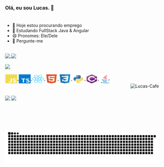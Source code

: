 ### Olá, eu sou Lucas. 👋
#
- 🔭 Hoje estou procurando emprego
- 🌱 Estudando FullStack Java & Angular
- 😄 Pronomes: Ele/Dele
- 💬 Pergunte-me


</br>
<div>
  <a href="https://github.com/Lucass-Gs">
  <img height="150em" align="center" src="https://github-readme-stats.vercel.app/api?username=Lucass-Gs&show_icons=true&theme=midnight-purple&include_all_commits=true&count_private=false"/>
  <img height="150em" align="center" src="https://github-readme-stats.vercel.app/api/top-langs/?username=Lucass-Gs&layout=compact&langs_count=7&theme=midnight-purple"/></br></br>
    <img height="150em" align="center" src="https://github-readme-stats.vercel.app/api/wakatime?username=LucasS_Gs&theme=midnight-purple&)"/>
    </div></br>   

  <div style="display: inline_block">
  <img align="center" alt="Lucas-Js" height="30" width="40" src="https://raw.githubusercontent.com/devicons/devicon/master/icons/javascript/javascript-plain.svg">
  <img align="center" alt="Lucas-Ts" height="30" width="40" src="https://raw.githubusercontent.com/devicons/devicon/master/icons/typescript/typescript-plain.svg">
  <img align="center" alt="Lucas-React" height="30" width="40" src="https://raw.githubusercontent.com/devicons/devicon/master/icons/react/react-original.svg">
  <img align="center" alt="Lucas-HTML" height="30" width="40" src="https://raw.githubusercontent.com/devicons/devicon/master/icons/html5/html5-original.svg">
  <img align="center" top-padding="4em" alt="Lucas-CSS" height="30" width="40" src="https://raw.githubusercontent.com/devicons/devicon/master/icons/css3/css3-original.svg">
  <img align="center" alt="Lucas-Python" height="30" width="40" src="https://raw.githubusercontent.com/devicons/devicon/master/icons/python/python-original.svg">
  <img align="center" alt="Lucas-Csharp" height="30" width="40" src="https://raw.githubusercontent.com/devicons/devicon/master/icons/csharp/csharp-original.svg">
  <img align="center" alt="Lucas-Csharp" height="30" width="40" src="https://github.com/devicons/devicon/blob/master/icons/java/java-original.svg"></br>
  <img align="right" img height="150em" alt="Lucas-Cafe" src="https://acegif.com/wp-content/gifs/coffee-94.gif">
  </div>
  
  #
  <div>
  <a href = "mailto:lucasgabriel153@gmail.com"><img src="https://img.shields.io/badge/-Gmail-%23333?style=for-the-badge&logo=gmail&logoColor=white" target="_blank"></a>
  <a href="https://www.linkedin.com/in/lucas-gabriel-979723164/" target="_blank"><img src="https://img.shields.io/badge/-LinkedIn-%230077B5?style=for-the-badge&logo=linkedin&logoColor=white" target="_blank"></a>
 
  </div>
  
 ![Snake animation](https://github.com/Lucass-Gs/Lucass-Gs/blob/output/github-contribution-grid-snake.svg)
 
  
  
